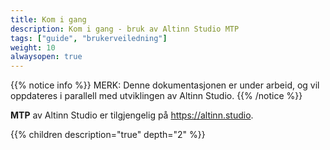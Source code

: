 ```yaml
---
title: Kom i gang
description: Kom i gang - bruk av Altinn Studio MTP
tags: ["guide", "brukerveiledning"]
weight: 10
alwaysopen: true
---
```


{{% notice info %}}
MERK: Denne dokumentasjonen er under arbeid, og vil oppdateres i parallell med utviklingen av Altinn Studio.
{{% /notice %}}

**MTP** av Altinn Studio er tilgjengelig på <a href="https://altinn.studio/" target="_blank">https://altinn.studio</a>.

{{% children description="true" depth="2" %}}